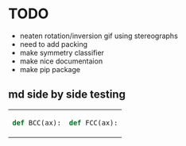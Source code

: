 # TODO
 - neaten rotation/inversion gif using stereographs
 - need to add packing 
 - make symmetry classifier
 - make nice documentaion
 - make pip package

## md side by side testing

<table>
<tr>
<td>

```py
def BCC(ax):
```

</pre>
</td>
<td>

```py
def FCC(ax):
```

</td>
</tr>
</table>